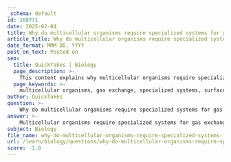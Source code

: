 ```yaml
---
_schema: default
id: 168771
date: 2025-02-04
title: Why do multicellular organisms require specialized systems for gas exchange?
article_title: Why do multicellular organisms require specialized systems for gas exchange?
date_format: MMM DD, YYYY
post_on_text: Posted on
seo:
  title: QuickTakes | Biology
  page_description: >-
    This content explains why multicellular organisms require specialized systems for gas exchange, highlighting factors such as surface area to volume ratio, diffusion distances, concentration gradients, protection and regulation, and specific adaptations for efficiency.
  page_keywords: >-
    multicellular organisms, gas exchange, specialized systems, surface area to volume ratio, diffusion, metabolic demands, lungs, gills, alveoli, concentration gradients, adaptations, efficiency
author: QuickTakes
question: >-
    Why do multicellular organisms require specialized systems for gas exchange?
answer: >-
    Multicellular organisms require specialized systems for gas exchange primarily due to their lower surface area to volume ratio compared to unicellular organisms. As organisms increase in size, their volume grows at a faster rate than their surface area, which limits the efficiency of diffusion as a means of gas exchange.\n\nHere are the key reasons why specialized systems are necessary:\n\n1. **Surface Area to Volume Ratio**: In unicellular organisms, the high surface area to volume ratio allows for efficient gas exchange directly through the cell membrane via diffusion. However, as multicellular organisms grow, their surface area relative to their volume decreases, making it insufficient for meeting the metabolic demands of the cells. This necessitates the development of specialized structures to facilitate gas exchange.\n\n2. **Distance for Diffusion**: In larger organisms, the distance that gases must travel to reach cells increases. Diffusion is effective over short distances, but in multicellular organisms, the time it would take for gases to diffuse from the surface to the interior cells would be too long to support life. Specialized systems, such as lungs in mammals or gills in fish, provide a more efficient means of transporting gases.\n\n3. **Concentration Gradients**: Specialized gas exchange systems can maintain steep concentration gradients for oxygen and carbon dioxide, which enhances the rate of diffusion. For example, in the alveoli of the lungs, a large surface area and thin walls facilitate rapid gas exchange, allowing oxygen to enter the blood and carbon dioxide to be expelled efficiently.\n\n4. **Protection and Regulation**: Specialized systems also provide protection for delicate gas exchange surfaces from environmental damage and allow for regulation of gas exchange based on the organism's needs. For instance, the tracheal system in insects allows for direct delivery of oxygen to tissues while minimizing water loss.\n\n5. **Adaptations for Efficiency**: Multicellular organisms have evolved various adaptations to optimize gas exchange, such as the presence of alveoli in mammals, which increase surface area, and the thin walls of these structures that reduce the diffusion distance. These adaptations are crucial for meeting the higher metabolic demands of multicellular life.\n\nIn summary, the complexity and size of multicellular organisms necessitate specialized gas exchange systems to ensure that all cells receive adequate oxygen and can expel carbon dioxide efficiently, which is vital for their survival and function.
subject: Biology
file_name: why-do-multicellular-organisms-require-specialized-systems-for-gas-exchange.md
url: /learn/biology/questions/why-do-multicellular-organisms-require-specialized-systems-for-gas-exchange
score: -1.0
---
```


&nbsp;